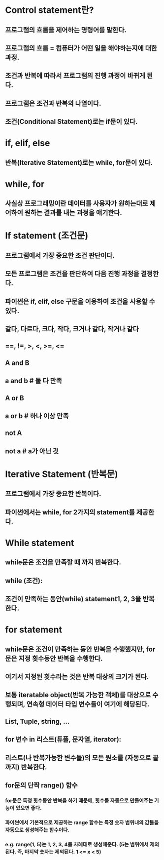 # Control statement란?
## 프로그램의 흐름을 제어하는 명령어를 말한다.
## 프로그램의 흐름 = 컴퓨터가 어떤 일을 해야하는지에 대한 과정.
## 조건과 반복에 따라서 프로그램의 진행 과정이 바뀌게 된다.
## 프로그램은 조건과 반복의 나열이다.
## 조건(Conditional Statement)로는 if문이 있다.

# if, elif, else
## 반복(Iterative Statement)로는 while, for문이 있다.

# while, for
## 사실상 프로그래밍이란 데이터를 사용자가 원하는대로 제어하여 원하는 결과를 내는 과정을 얘기한다.

# If statement (조건문)
## 프로그램에서 가장 중요한 조건 판단이다.
## 모든 프로그램은 조건을 판단하여 다음 진행 과정을 결정한다.
## 파이썬은 if, elif, else 구문을 이용하여 조건을 사용할 수 있다.

## 같다, 다르다, 크다, 작다, 크거나 같다, 작거나 같다
## ==, !=, >, <, >=, <=

## A and B
## a and b # 둘 다 만족
## A or B
## a or b # 하나 이상 만족
## not A
## not a # a가 아닌 것

# Iterative Statement (반복문)
## 프로그램에서 가장 중요한 반복이다.
## 파이썬에서는 while, for 2가지의 statement를 제공한다.

# While statement
## while문은 조건을 만족할 때 까지 반복한다.
## while (조건):
##   <statement1>
##   <statement2>
##   <statement3>
## 조건이 만족하는 동안(while) statement1, 2, 3을 반복한다.

# for statement
## while문은 조건이 만족하는 동안 반복을 수행했지만, for문은 지정 횟수동안 반복을 수행한다.
## 여기서 지정된 횟수라는 것은 반복 대상의 크기가 된다.
## 보통 iteratable object(반복 가능한 객체)를 대상으로 수행되며, 연속형 데이터 타입 변수들이 여기에 해당된다.
## List, Tuple, string, ...
## for 변수 in 리스트(튜플, 문자열, iterator):
##   <statement1>
##   <statement2>
##   <statement3>
## 리스트(나 반복가능한 변수들)의 모든 원소를 (자동으로 끝까지) 반복한다.

## for문의 단짝 range() 함수
### for문은 특정 횟수동안 반복을 하기 때문에, 횟수를 자동으로 만들어주는 기능이 있으면 좋다.
### 파이썬에서 기본적으로 제공하는 range 함수는 특정 숫자 범위내의 값들을 자동으로 생성해주는 함수이다.
### e.g. range(1, 5)는 1, 2, 3, 4를 차례대로 생성해준다. (5는 범위에서 제외된다. 즉, 마지막 숫자는 제외된다. 1 <= x < 5)








